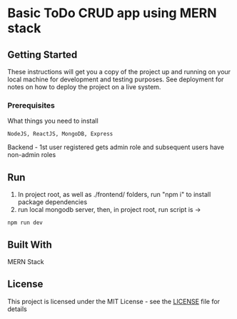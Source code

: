 # Basic ToDo CRUD app using MERN stack

## Getting Started

These instructions will get you a copy of the project up and running on your local machine for development and testing purposes. See deployment for notes on how to deploy the project on a live system.

### Prerequisites

What things you need to install

```
NodeJS, ReactJS, MongoDB, Express
```

Backend - 1st user registered gets admin role and subsequent users have non-admin roles

## Run

1. In project root, as well as ./frontend/ folders, run "npm i" to install package dependencies
2. run local mongodb server, then, in project root, run script is ->

```
npm run dev
```

## Built With

MERN Stack

## License

This project is licensed under the MIT License - see the [LICENSE](LICENSE) file for details
